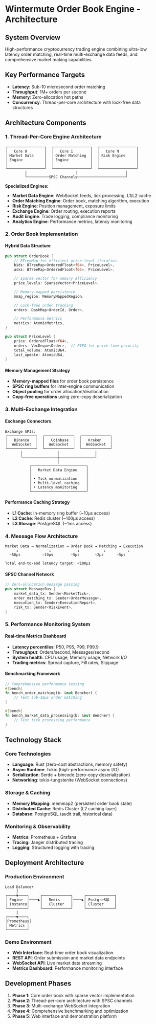 # Wintermute Order Book Engine - Architecture

## System Overview
High-performance cryptocurrency trading engine combining ultra-low latency order matching, real-time multi-exchange data feeds, and comprehensive market making capabilities.

## Key Performance Targets
- **Latency**: Sub-10 microsecond order matching
- **Throughput**: 1M+ orders per second
- **Memory**: Zero-allocation hot paths
- **Concurrency**: Thread-per-core architecture with lock-free data structures

## Architecture Components

### 1. Thread-Per-Core Engine Architecture
```
┌─────────────────┐  ┌─────────────────┐  ┌─────────────────┐
│   Core 0        │  │   Core 1        │  │   Core N        │
│ Market Data     │  │ Order Matching  │  │ Risk Engine     │
│ Engine          │  │ Engine          │  │                 │
│                 │  │                 │  │                 │
└─────────────────┘  └─────────────────┘  └─────────────────┘
         │                      │                      │
         └──────────SPSC Channels──────────────────────┘
```

**Specialized Engines:**
- **Market Data Engine**: WebSocket feeds, tick processing, L1/L2 cache
- **Order Matching Engine**: Order book, matching algorithm, execution
- **Risk Engine**: Position management, exposure limits
- **Exchange Engine**: Order routing, execution reports
- **Audit Engine**: Trade logging, compliance monitoring
- **Analytics Engine**: Performance metrics, latency monitoring

### 2. Order Book Implementation

#### Hybrid Data Structure
```rust
pub struct OrderBook {
    // BTreeMap for efficient price-level iteration
    bids: BTreeMap<OrderedFloat<f64>, PriceLevel>,
    asks: BTreeMap<OrderedFloat<f64>, PriceLevel>,

    // Sparse vector for memory efficiency
    price_levels: SparseVector<PriceLevel>,

    // Memory-mapped persistence
    mmap_region: MemoryMappedRegion,

    // Lock-free order tracking
    orders: DashMap<OrderId, Order>,

    // Performance metrics
    metrics: AtomicMetrics,
}

pub struct PriceLevel {
    price: OrderedFloat<f64>,
    orders: VecDeque<Order>,  // FIFO for price-time priority
    total_volume: AtomicU64,
    last_update: AtomicU64,
}
```

#### Memory Management Strategy
- **Memory-mapped files** for order book persistence
- **SPSC ring buffers** for inter-engine communication
- **Object pooling** for order allocation/deallocation
- **Copy-free operations** using zero-copy deserialization

### 3. Multi-Exchange Integration

#### Exchange Connectors
```
Exchange APIs:
┌─────────────┐  ┌─────────────┐  ┌─────────────┐
│   Binance   │  │   Coinbase  │  │   Kraken    │
│  WebSocket  │  │  WebSocket  │  │  WebSocket  │
└─────────────┘  └─────────────┘  └─────────────┘
       │                │                │
       └────────────────┼────────────────┘
                        │
           ┌─────────────────────────┐
           │   Market Data Engine    │
           │                         │
           │ • Tick normalization    │
           │ • Multi-level caching   │
           │ • Latency monitoring    │
           └─────────────────────────┘
```

#### Performance Caching Strategy
- **L1 Cache**: In-memory ring buffer (~10µs access)
- **L2 Cache**: Redis cluster (~100µs access)
- **L3 Storage**: PostgreSQL (~1ms access)

### 4. Message Flow Architecture

```
Market Data → Normalization → Order Book → Matching → Execution
     ↓              ↓            ↓           ↓          ↓
  ~50µs          ~10µs        ~5µs       ~2µs      ~5µs

Total end-to-end latency target: <100µs
```

#### SPSC Channel Network
```rust
// Zero-allocation message passing
pub struct MessageBus {
    market_data_tx: Sender<MarketTick>,
    order_matching_tx: Sender<OrderMessage>,
    execution_tx: Sender<ExecutionReport>,
    risk_tx: Sender<RiskEvent>,
}
```

### 5. Performance Monitoring System

#### Real-time Metrics Dashboard
- **Latency percentiles**: P50, P95, P99, P99.9
- **Throughput**: Orders/second, Messages/second
- **System health**: CPU usage, Memory usage, Network I/O
- **Trading metrics**: Spread capture, Fill rates, Slippage

#### Benchmarking Framework
```rust
// Comprehensive performance testing
#[bench]
fn bench_order_matching(b: &mut Bencher) {
    // Test sub-10µs order matching
}

#[bench]
fn bench_market_data_processing(b: &mut Bencher) {
    // Test tick processing performance
}
```

## Technology Stack

### Core Technologies
- **Language**: Rust (zero-cost abstractions, memory safety)
- **Async Runtime**: Tokio (high-performance async I/O)
- **Serialization**: Serde + bincode (zero-copy deserialization)
- **Networking**: tokio-tungstenite (WebSocket connections)

### Storage & Caching
- **Memory Mapping**: memmap2 (persistent order book state)
- **Distributed Cache**: Redis Cluster (L2 caching layer)
- **Database**: PostgreSQL (audit trail, historical data)

### Monitoring & Observability
- **Metrics**: Prometheus + Grafana
- **Tracing**: Jaeger distributed tracing
- **Logging**: Structured logging with tracing

## Deployment Architecture

### Production Environment
```
Load Balancer
     │
┌────▼────┐     ┌─────────────┐     ┌─────────────┐
│ Engine  │────▶│   Redis     │────▶│ PostgreSQL  │
│ Instance│     │   Cluster   │     │ Cluster     │
└─────────┘     └─────────────┘     └─────────────┘
     │
┌────▼────┐
│Prometheus│
│ Metrics │
└─────────┘
```

### Demo Environment
- **Web Interface**: Real-time order book visualization
- **REST API**: Order submission and market data endpoints
- **WebSocket API**: Live market data streaming
- **Metrics Dashboard**: Performance monitoring interface

## Development Phases

1. **Phase 1**: Core order book with sparse vector implementation
2. **Phase 2**: Thread-per-core architecture with SPSC channels
3. **Phase 3**: Multi-exchange WebSocket integration
4. **Phase 4**: Comprehensive benchmarking and optimization
5. **Phase 5**: Web interface and demonstration platform